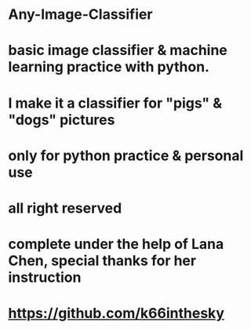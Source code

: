 # Any-Image-Classifier

# basic image classifier & machine learning practice with python.
# I make it a classifier for "pigs" & "dogs" pictures
# only for python practice & personal use
# all right reserved

# complete under the help of Lana Chen, special thanks for her instruction
# https://github.com/k66inthesky
